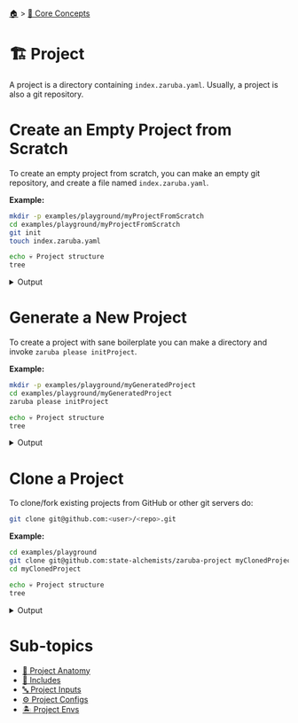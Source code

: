 <!--startTocHeader-->
[🏠](../../README.md) > [🧠 Core Concepts](../README.md)
# 🏗️ Project
<!--endTocHeader-->

A project is a directory containing `index.zaruba.yaml`. Usually, a project is also a git repository.

# Create an Empty Project from Scratch

To create an empty project from scratch, you can make an empty git repository, and create a file named `index.zaruba.yaml`.

__Example:__

<!--startCode-->
```bash
mkdir -p examples/playground/myProjectFromScratch
cd examples/playground/myProjectFromScratch
git init
touch index.zaruba.yaml

echo 💀 Project structure
tree
```
 
<details>
<summary>Output</summary>
 
```````
Initialized empty Git repository in /home/gofrendi/zaruba/docs/examples/playground/myProjectFromScratch/.git/
💀 Project structure
.
└── index.zaruba.yaml

0 directories, 1 file
```````
</details>
<!--endCode-->

# Generate a New Project

To create a project with sane boilerplate you can make a directory and invoke `zaruba please initProject`.

__Example:__

<!--startCode-->
```bash
mkdir -p examples/playground/myGeneratedProject
cd examples/playground/myGeneratedProject
zaruba please initProject

echo 💀 Project structure
tree
```
 
<details>
<summary>Output</summary>
 
```````
💀 🔎 Job Starting...
         Elapsed Time: 1.374µs
         Current Time: 08:30:46
💀 🏁 Run 🚧 'initProject' command on /home/gofrendi/zaruba/docs/examples/playground/myGeneratedProject
💀    🚀 initProject          🚧 08:30:46.195 Initialized empty Git repository in /home/gofrendi/zaruba/docs/examples/playground/myGeneratedProject/.git/
💀    🚀 initProject          🚧 08:30:46.201 🎉🎉🎉
💀    🚀 initProject          🚧 08:30:46.201 Project created
💀 🎉 Successfully running 🚧 'initProject' command
💀 🔎 Job Running...
         Elapsed Time: 113.226437ms
         Current Time: 08:30:46
💀 🎉 🎉🎉🎉🎉🎉🎉🎉🎉🎉🎉🎉
💀 🎉 Job Complete!!! 🎉🎉🎉
💀 🔥 Terminating
💀 🔎 Job Ended...
         Elapsed Time: 314.748905ms
         Current Time: 08:30:46
zaruba please initProject  
💀 Project structure
.
├── default.values.yaml
└── index.zaruba.yaml

0 directories, 2 files
```````
</details>
<!--endCode-->

# Clone a Project

To clone/fork existing projects from GitHub or other git servers do:

```bash
git clone git@github.com:<user>/<repo>.git
```

__Example:__

<!--startCode-->
```bash
cd examples/playground
git clone git@github.com:state-alchemists/zaruba-project myClonedProject
cd myClonedProject

echo 💀 Project structure
tree
```
 
<details>
<summary>Output</summary>
 
```````
Cloning into 'myClonedProject'...
💀 Project structure
.
├── default.values.yaml
└── index.zaruba.yaml

0 directories, 2 files
```````
</details>
<!--endCode-->

<!--startTocSubTopic-->
# Sub-topics
* [🧬 Project Anatomy](project-anatomy.md)
* [🧳 Includes](includes.md)
* [🔤 Project Inputs](project-inputs.md)
* [⚙️ Project Configs](project-configs.md)
* [🏝️ Project Envs](project-envs.md)
<!--endTocSubTopic-->
